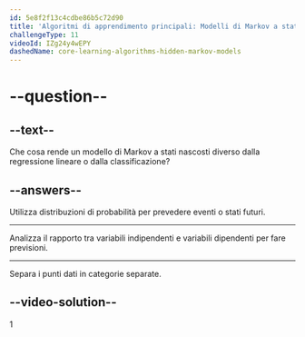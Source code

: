 ```yaml
---
id: 5e8f2f13c4cdbe86b5c72d90
title: 'Algoritmi di apprendimento principali: Modelli di Markov a stati nascosti'
challengeType: 11
videoId: IZg24y4wEPY
dashedName: core-learning-algorithms-hidden-markov-models
---
```


# --question--

## --text--

Che cosa rende un modello di Markov a stati nascosti diverso dalla regressione lineare o dalla classificazione?

## --answers--

Utilizza distribuzioni di probabilità per prevedere eventi o stati futuri.

---

Analizza il rapporto tra variabili indipendenti e variabili dipendenti per fare previsioni.

---

Separa i punti dati in categorie separate.

## --video-solution--

1

